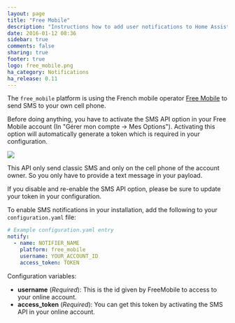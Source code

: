 ```yaml
---
layout: page
title: "Free Mobile"
description: "Instructions how to add user notifications to Home Assistant."
date: 2016-01-12 08:36
sidebar: true
comments: false
sharing: true
footer: true
logo: free_mobile.png
ha_category: Notifications
ha_release: 0.11
---
```


The `free_mobile` platform is using the French mobile operator [Free Mobile](http://mobile.free.fr/) to send SMS to your own cell phone. 

Before doing anything, you have to activate the SMS API option in your Free Mobile account (In "Gérer mon compte -> Mes Options"). Activating this option will automatically generate a token which is required in your configuration.

<p class='img'>
<img src='/images/components/free_mobile/token.png' />
</p>

This API only send classic SMS and only on the cell phone of the account owner. So you only have to provide a text message in your payload.

<p class='note warning'>
If you disable and re-enable the SMS API option, please be sure to update your token in your configuration.
</p>

To enable SMS notifications in your installation, add the following to your `configuration.yaml` file:

```yaml
# Example configuration.yaml entry
notify:
  - name: NOTIFIER_NAME
    platform: free_mobile
    username: YOUR_ACCOUNT_ID
    access_token: TOKEN
```

Configuration variables:

- **username** (*Required*): This is the id given by FreeMobile to access to your online account.
- **access_token** (*Required*): You can get this token by activating the SMS API in your online account.
